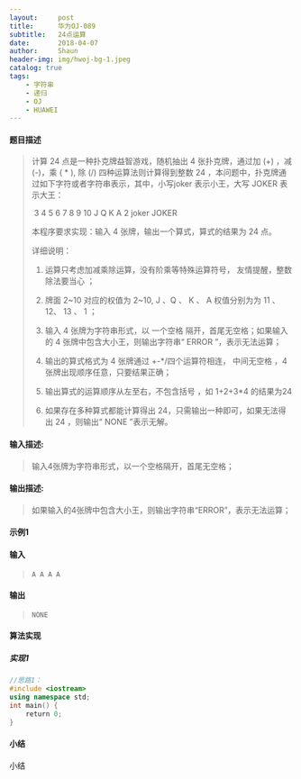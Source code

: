 ```yaml
---
layout:     post
title:      华为OJ-089
subtitle:   24点运算
date:       2018-04-07
author:     Shaun
header-img: img/hwoj-bg-1.jpeg
catalog: true
tags:
    - 字符串
    - 递归
    - OJ
    - HUAWEI
---
```



#### 题目描述

> 计算 24 点是一种扑克牌益智游戏，随机抽出 4 张扑克牌，通过加 (+) ，减 (-)，乘 ( * ),  除 (/) 四种运算法则计算得到整数 24 ，本问题中，扑克牌通过如下字符或者字符串表示，其中，小写joker 表示小王，大写 JOKER 表示大王：  
>
> ​                   3 4 5 6 7 8 9 10 J Q K A 2 joker JOKER
>
> 本程序要求实现：输入 4 张牌，输出一个算式，算式的结果为 24 点。  
>
> 详细说明：  
>
> 1. 运算只考虑加减乘除运算，没有阶乘等特殊运算符号， 友情提醒，整数除法要当心 ；  
>
> 2. 牌面 2~10 对应的权值为 2~10, J 、Q 、 K 、 A 权值分别为为 11 、 12、 13 、 1 ；  
>
> 3. 输入 4 张牌为字符串形式，以 一个空格 隔开，首尾无空格；如果输入的 4 张牌中包含大小王，则输出字符串“ ERROR ”，表示无法运算；  
>
> 4. 输出的算式格式为 4 张牌通过 +-*/四个运算符相连， 中间无空格 ，4 张牌出现顺序任意，只要结果正确；  
>
> 5. 输出算式的运算顺序从左至右，不包含括号 ，如 1+2+3*4 的结果为24
>
> 6. 如果存在多种算式都能计算得出 24，只需输出一种即可，如果无法得出 24 ，则输出“ NONE ”表示无解。

#### 输入描述:

> 输入4张牌为字符串形式，以一个空格隔开，首尾无空格；

#### 输出描述:

> 如果输入的4张牌中包含大小王，则输出字符串“ERROR”，表示无法运算；

#### 示例1

#### 输入

> ```
>A A A A
> ```

#### 输出

> ```
> NONE
> ```



#### 算法实现



##### 实现1

```C++
//思路1：
#include <iostream>
using namespace std;
int main() {
    return 0;
}
```




#### 小结

小结






